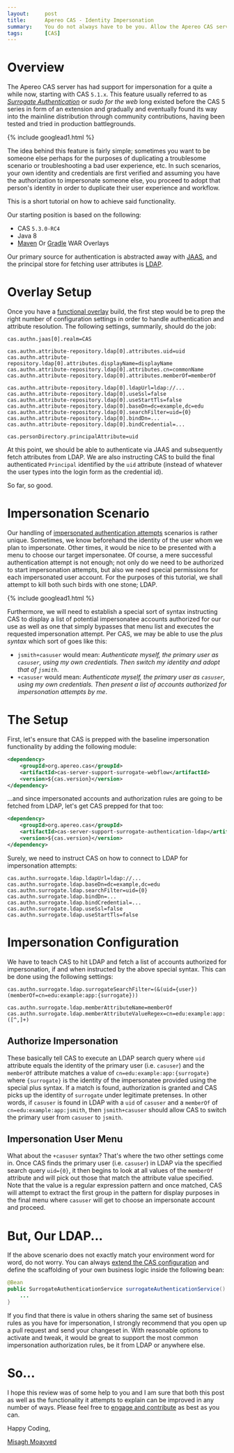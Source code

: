 ```yaml
---
layout:     post
title:      Apereo CAS - Identity Impersonation
summary:    You do not always have to be you. Allow the Apereo CAS server to allow you to pretend to be another person for fun and profit.
tags:       [CAS]
---
```


# Overview

The Apereo CAS server has had support for impersonation for a quite a while now, starting with CAS `5.1.x`. This feature usually referred to as [*Surrogate Authentication*](https://apereo.github.io/cas/5.3.x/installation/Surrogate-Authentication.html) or *sudo for the web* long existed before the CAS 5 series in form of an extension and gradually and eventually found its way into the mainline distribution through community contributions, having been tested and tried in production battlegrounds.

{% include googlead1.html  %}

The idea behind this feature is fairly simple; sometimes you want to be someone else perhaps for the purposes of duplicating a troublesome scenario or troubleshooting a bad user experience, etc. In such scenarios, your own identity and credentials are first verified and assuming you have the authorization to impersonate someone else, you proceed to adopt that person's identity in order to duplicate their user experience and workflow. 

This is a short tutorial on how to achieve said functionality.

Our starting position is based on the following:

- CAS `5.3.0-RC4`
- Java 8
- [Maven](https://github.com/apereo/cas-overlay-template) Or [Gradle](https://github.com/apereo/cas-gradle-overlay-template) WAR Overlays

Our primary source for authentication is abstracted away with [JAAS](https://apereo.github.io/cas/5.3.x/installation/JAAS-Authentication.html), and the principal store for fetching user attributes is [LDAP](https://apereo.github.io/cas/5.3.x/integration/Attribute-Resolution.html#person-directory).

# Overlay Setup

Once you have a [functional overlay](https://github.com/apereo/cas-overlay-template) build, the first step would be to prep the right number of configuration settings in order to handle authentication and attribute resolution. The following settings, summarily, should do the job:

```
cas.authn.jaas[0].realm=CAS

cas.authn.attribute-repository.ldap[0].attributes.uid=uid
cas.authn.attribute-repository.ldap[0].attributes.displayName=displayName
cas.authn.attribute-repository.ldap[0].attributes.cn=commonName
cas.authn.attribute-repository.ldap[0].attributes.memberOf=memberOf

cas.authn.attribute-repository.ldap[0].ldapUrl=ldap://...
cas.authn.attribute-repository.ldap[0].useSsl=false
cas.authn.attribute-repository.ldap[0].useStartTls=false
cas.authn.attribute-repository.ldap[0].baseDn=dc=example,dc=edu
cas.authn.attribute-repository.ldap[0].searchFilter=uid={0}
cas.authn.attribute-repository.ldap[0].bindDn=...
cas.authn.attribute-repository.ldap[0].bindCredential=...

cas.personDirectory.principalAttribute=uid
```

At this point, we should be able to authenticate via JAAS and subsequently fetch attributes from LDAP. We are also instructing CAS to build the final authenticated `Principal` identified by the `uid` attribute (instead of whatever the user types into the login form as the credential id).

So far, so good.

# Impersonation Scenario

Our handling of [impersonated authentication attempts](https://apereo.github.io/cas/5.3.x/installation/Surrogate-Authentication.html) scenarios is rather unique. Sometimes, we know beforehand the identity of the user whom we plan to impersonate. Other times, it would be nice to be presented with a menu to choose our target impersonatee. Of course, a mere successful authentication attempt is not enough; not only do we need to be authorized to start impersonation attempts, but also we need special permissions for each impersonated user account. For the purposes of this tutorial, we shall attempt to kill both such birds with one stone; LDAP.

{% include googlead1.html  %}

Furthermore, we will need to establish a special sort of syntax instructing CAS to display a list of potential impersonatee accounts authorized for our use as well as one that simply bypasses that menu list and executes the requested impersonation attempt. Per CAS, we may be able to use the *plus syntax* which sort of goes like this:

- `jsmith+casuser` would mean: *Authenticate myself, the primary user as `casuser`, using my own credentials. Then switch my identity and adopt that of `jsmith`*.
- `+casuser` would mean: *Authenticate myself, the primary user as `casuser`, using my own credentials. Then present a list of accounts authorized for impersonation attempts by me*.

# The Setup

First, let's ensure that CAS is prepped with the baseline impersonation functionality by adding the following module:

```xml
<dependency>
    <groupId>org.apereo.cas</groupId>
    <artifactId>cas-server-support-surrogate-webflow</artifactId>
    <version>${cas.version}</version>
</dependency>
```

...and since impersonated accounts and authorization rules are going to be fetched from LDAP, let's get CAS prepped for that too:

```xml
<dependency>
    <groupId>org.apereo.cas</groupId>
    <artifactId>cas-server-support-surrogate-authentication-ldap</artifactId>
    <version>${cas.version}</version>
</dependency>
```

Surely, we need to instruct CAS on how to connect to LDAP for impersonation attempts:

```properties
cas.authn.surrogate.ldap.ldapUrl=ldap://...
cas.authn.surrogate.ldap.baseDn=dc=example,dc=edu
cas.authn.surrogate.ldap.searchFilter=uid={0}
cas.authn.surrogate.ldap.bindDn=...
cas.authn.surrogate.ldap.bindCredential=...
cas.authn.surrogate.ldap.useSsl=false
cas.authn.surrogate.ldap.useStartTls=false
```

# Impersonation Configuration

We have to teach CAS to hit LDAP and fetch a list of accounts authorized for impersonation, if and when instructed by the above special syntax. This can be done using the following settings:

```properties
cas.authn.surrogate.ldap.surrogateSearchFilter=(&(uid={user})(memberOf=cn=edu:example:app:{surrogate}))

cas.authn.surrogate.ldap.memberAttributeName=memberOf
cas.authn.surrogate.ldap.memberAttributeValueRegex=cn=edu:example:app:([^,]+)
```

## Authorize Impersonation

These basically tell CAS to execute an LDAP search query where `uid` attribute equals the identity of the primary user (i.e. `casuser`) and the `memberOf` attribute matches a value of `cn=edu:example:app:{surrogate}` where `{surrogate}` is the identity of the impersonatee provided using the special plus syntax. If a match is found, authorization is granted and CAS picks up the identity of `surrogate` under legitimate pretenses. In other words, if `casuser` is found in LDAP with a `uid` of `casuser` and a `memberOf` of `cn=edu:example:app:jsmith`, then `jsmith+casuser` should allow CAS to switch the primary user from `casuser` to `jsmith`.

## Impersonation User Menu

What about the `+casuser` syntax? That's where the two other settings come in. Once CAS finds the primary user (i.e. `casuser`) in LDAP via the specified search query `uid={0}`, it then begins to look at all values of the `memberOf` attribute and will pick out those that match the attribute value specified. Note that the value is a regular expression pattern and once matched, CAS will attempt to extract the first group in the pattern for display purposes in the final menu where `casuser` will get to choose an impersonate account and proceed.

# But, Our LDAP...

If the above scenario does not exactly match your environment word for word, do not worry. You can always [extend the CAS configuration](https://apereo.github.io/cas/5.3.x/installation/Configuration-Management-Extensions.html) and define the scaffolding of your own business logic inside the following bean:

```java
@Bean
public SurrogateAuthenticationService surrogateAuthenticationService() {
    ...
}
```

If you find that there is value in others sharing the same set of business rules as you have for impersonation, I strongly recommend that you open up a pull request and send your changeset in. With reasonable options to activate and tweak, it would be great to support the most common impersonation authorization rules, be it from LDAP or anywhere else.

# So...

I hope this review was of some help to you and I am sure that both this post as well as the functionality it attempts to explain can be improved in any number of ways. Please feel free to [engage and contribute](https://apereo.github.io/cas/developer/Contributor-Guidelines.html) as best as you can.

Happy Coding,

[Misagh Moayyed](https://fawnoos.com)
